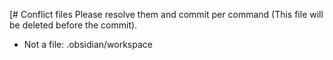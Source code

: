 [# Conflict files
Please resolve them and commit per command (This file will be deleted before the commit).
- Not a file: .obsidian/workspace